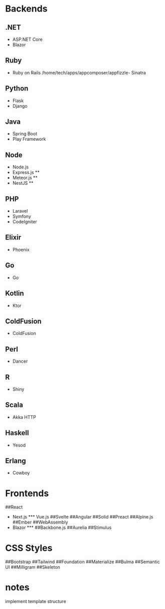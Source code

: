 # Backends
## .NET
- ASP.NET Core
- Blazor

## Ruby
- Ruby on Rails
/home/tech/apps/appcomposer/appfizzle- Sinatra

## Python
- Flask
- Django

## Java
- Spring Boot
- Play Framework

## Node
- Node.js
- Express.js **
- Meteor.js **
- NestJS ** 

## PHP
- Laravel
- Symfony 
- CodeIgniter 

## Elixir
- Phoenix

## Go
- Go

## Kotlin
- Ktor 

## ColdFusion
- ColdFusion

## Perl
- Dancer

## R
- Shiny

## Scala
- Akka HTTP 

## Haskell
- Yesod 

## Erlang
- Cowboy 


# Frontends
##React
- Next.js ***
Vue.js
##Svelte
##Angular
##Solid
##Preact
##Alpine.js
##Ember
##WebAssembly
- Blazor ***
##Backbone.js
##Aurelia
##Stimulus

# CSS Styles
##Bootstrap
##Tailwind
##Foundation
##Materialize
##Bulma
##Semantic UI
##Milligram
##Skeleton

# notes
implement template structure